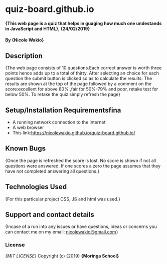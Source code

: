 # quiz-board.github.io
#### {This web page is a quiz that helps in guaging how much one undestands in JavaScript and HTML}, {24/02/2019}
#### By **{Nicole Wakio}**
## Description
{The web page consists of 10 questions.Each correct answer is worth three points hence adds up to a total of thirty. After selecting an choice for each question the submit button is clicked so as to calculate the results. The results are shown at the top of the page followed by a comment on the score:excellent for above 80% ,fair for 50%-79% and poor, retake test for below 50%. To retake the quiz simply refresh the page}
## Setup/Installation Requirementsfina
* A running network connection to the internet
* A web browser
* This link:https://nicolewakio.github.io/quiz-board.github.io/
## Known Bugs
{Once the page is refreshed the score is lost. No score is shown if not all questions were answered. If one scores a zero the page assumes that they have not completed answering all questions.}
## Technologies Used
{For this particular project CSS, JS and html was used.}
## Support and contact details
{Incase of a run into any issues or have questions, ideas or concerns you can contact me on my email: nicolewakio@gmail.com}
### License
*{MIT LICENSE}*
Copyright (c) {2019} **{Moringa School}**
  
